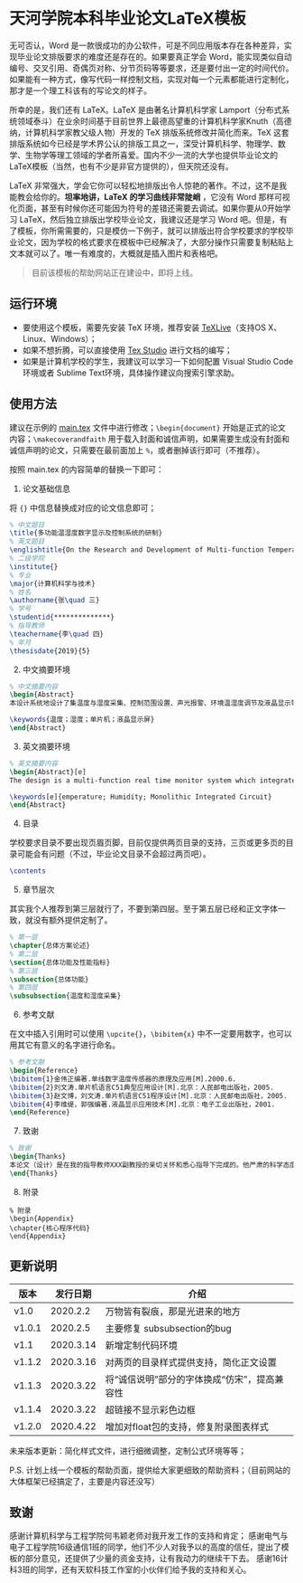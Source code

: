 # 天河学院本科毕业论文LaTeX模板

无可否认，Word 是一款很成功的办公软件，可是不同应用版本存在各种差异，实现毕业论文排版要求的难度还是存在的。如果要真正学会 Word，能实现类似自动编号、交叉引用、奇偶页对称、分节页码等等要求，还是要付出一定的时间代价。如果能有一种方式，像写代码一样控制文档，实现对每一个元素都能进行定制化，那才是一个理工科该有的写论文的样子。

所幸的是，我们还有 LaTeX。LaTeX 是由著名计算机科学家 Lamport（分布式系统领域泰斗）在业余时间基于目前世界上最德高望重的计算机科学家Knuth（高德纳，计算机科学家教父级人物）开发的 TeX 排版系统修改并简化而来。TeX 这套排版系统如今已经是学术界公认的排版工具之一，深受计算机科学、物理学、数学、生物学等理工领域的学者所喜爱。国内不少一流的大学也提供毕业论文的LaTeX模板（当然，也有不少是非官方提供的），但天院还没有。

LaTeX 非常强大，学会它你可以轻松地排版出令人惊艳的著作。不过，这不是我能教会给你的。**坦率地讲，LaTeX 的学习曲线非常陡峭** ，它没有 Word 那样可视化页面，甚至有时候你还可能因为符号的差错还需要去调试。如果你要从0开始学习 LaTeX，然后独立排版出学校毕业论文，我建议还是学习 Word 吧。但是，有了模板，你所需需要的，只是模仿一下例子，就可以排版出符合学校要求的学校毕业论文，因为学校的格式要求在模板中已经解决了，大部分操作只需要复制粘贴上文本就可以了。唯一有难度的，大概就是插入图片和表格吧。

> 目前该模板的帮助网站正在建设中，即将上线。

## 运行环境

- 要使用这个模板，需要先安装 TeX 环境，推荐安装 [TeXLive](https://www.tug.org/texlive/)（支持OS X、Linux、Windows）；
- 如果不想折腾，可以直接使用 [Tex Studio](https://www.texstudio.org/) 进行文档的编写；
- 如果是计算机学校的学生，我建议可以学习一下如何配置 Visual Studio Code 环境或者 Sublime Text环境，具体操作建议向搜索引擎求助。


## 使用方法

建议在示例的 [main.tex](/main.tex) 文件中进行修改；`\begin{document}` 开始是正式的论文内容；`\makecoverandfaith` 用于载入封面和诚信声明，如果需要生成没有封面和诚信声明的论文，只需要在最前面加上 `%`，或者删掉该行即可（不推荐）。

按照 main.tex 的内容简单的替换一下即可：

1. 论文基础信息

将 `{}` 中信息替换成对应的论文信息即可；

```tex
% 中文题目
\title{多功能温湿度数字显示及控制系统的研制}
% 英文题目
\englishtitle{On the Research and Development of Multi-function Temperature - Humidity Monitor and Display System}
% 二级学院
\institute{}
% 专业
\major{计算机科学与技术}
% 姓名
\authorname{张\quad 三}
% 学号
\studentid{**************}
% 指导教师
\teachername{李\quad 四}
% 年月
\thesisdate{2019}{5}
```

2. 中文摘要环境

```tex
% 中文摘要内容
\begin{Abstract}
本设计系统地设计了集温度与湿度采集、控制范围设置、声光报警、环境温湿度调节及液晶显示等多功能的实时控制系统。经过多次运行与检测，实践证明该电路工作稳定，显示清晰。本设计思路明晰，可拓展空间大。其可广泛\upcite{1}适用于与人民日常生活、工农业生产有关的温湿度测量以及加热制冷设备控制。

\keywords{温度；湿度；单片机；液晶显示屏}
\end{Abstract}
```

3. 英文摘要环境

```tex
% 英文摘要内容
\begin{Abstract}[e]
The design is a multi-function real time monitor system which integrates functions like collecting temperature and humidity data, setting the limited digit scope, sound-light siren, as well as moderating the environmental temperature and humidity. Withstanding numerous trials and examinations, the circuit proves to be able to operate stably with a clear display. The idea of this design  is easy to understand and has great respect to develop. And it can be widely used in daily life and industry to measure the temperature and humidity as well as controlling the heating and cooling device.

\keywords[e]{emperature; Humidity; Monolithic Integrated Circuit}
\end{Abstract}
```

4. 目录

学校要求目录不要出现页眉页脚，目前仅提供两页目录的支持，三页或更多页的目录可能会有问题（不过，毕业论文目录不会超过两页吧）。
```tex
\contents
```

5. 章节层次

其实我个人推荐到第三层就行了，不要到第四层。至于第五层已经和正文字体一致，就没有额外提供定制了。

```tex
% 第一层
\chapter{总体方案论述}
% 第二层
\section{总体功能及性能指标}
% 第三层
\subsection{总体功能}
% 第四层
\subsubsection{温度和湿度采集}
```

6. 参考文献

在文中插入引用时可以使用 `\upcite{}`，`\bibitem{x}` 中不一定要用数字，也可以用其它有意义的名字进行命名。

```tex
% 参考文献
\begin{Reference}
\bibitem{1}金伟正编著.单线数字温度传感器的原理及应用[M].2000.6.
\bibitem{2}刘文涛.单片机语言C51典型应用设计[M].北京：人民邮电出版社，2005.
\bibitem{3}赵文博，刘文涛.单片机语言C51程序设计[M].北京：人民邮电出版社，2005.
\bibitem{4}李维缇，郭强编著.液晶显示应用技术[M].北京：电子工业出版社，2001.
\end{Reference}
```


7. 致谢
```tex
% 致谢
\begin{Thanks}
本论文（设计）是在我的指导教师XXX副教授的亲切关怀和悉心指导下完成的。他严肃的科学态度，严谨的治学精神，精益求精的工作作风，深深地感染和激励着我。从题目的选择到最终完成，XXX老师都始终给予我细心的指导和不懈的支持。
\end{Thanks}
```

8. 附录
```
% 附录
\begin{Appendix}
\chapter{核心程序代码}
\end{Appendix}
```


## 更新说明

|版本|发行日期|介绍|
|---|---|---|
|v1.0|2020.2.2|万物皆有裂痕，那是光进来的地方|
|v1.0.1|2020.2.5|主要修复 subsubsection的bug|
|v1.1|2020.3.14|新增定制代码环境|
|v1.1.2|2020.3.16|对两页的目录样式提供支持，简化正文设置|
|v1.1.3|2020.3.22|将“诚信说明”部分的字体换成“仿宋”，提高兼容性|
|v1.1.4|2020.3.22|超链接不显示彩色边框|
|v1.2.0|2020.4.22|增加对float包的支持，修复附录图表样式|


未来版本更新：简化样式文件，进行细微调整，定制公式环境等等；

P.S. 计划上线一个模板的帮助页面，提供给大家更细致的帮助资料；（目前网站的大体框架已经搞定了，主要是内容还没写）


## 致谢

感谢计算机科学与工程学院何韦颖老师对我开发工作的支持和肯定；
感谢电气与电子工程学院16级通信1班的同学，他们不少人对我予以的高度的信任，提出了模板的部分意见，还提供了少量的资金支持，让有我动力的继续干下去。
感谢16计科3班的同学，还有天软科技工作室的小伙伴们给予我的支持和关心。
